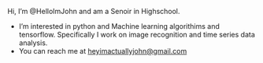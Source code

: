 Hi, I’m @HelloImJohn and am a Senoir in Highschool.
- I’m interested in python and Machine learning algorithims and tensorflow. Specifically I work on image recognition and time series data analysis.
- You can reach me at heyimactuallyjohn@gmail.com

